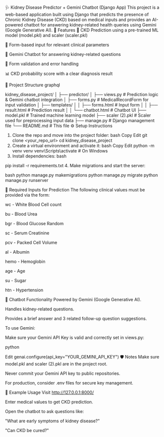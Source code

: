 🩺 Kidney Disease Predictor + Gemini Chatbot (Django App)
This project is a web-based application built using Django that predicts the presence of Chronic Kidney Disease (CKD) based on medical inputs and provides an AI-powered chatbot for answering kidney-related health queries using Gemini (Google Generative AI).
📌 Features
🧠 CKD Prediction using a pre-trained ML model (model.pkl) and scaler (scaler.pkl)

🩻 Form-based input for relevant clinical parameters

💬 Gemini Chatbot for answering kidney-related questions

🔐 Form validation and error handling

📊 CKD probability score with a clear diagnosis result

📁 Project Structure
graphql

kidney_disease_project/
│
├── predictor/
│   ├── views.py           # Prediction logic & Gemini chatbot integration
│   ├── forms.py           # MedicalRecordForm for input validation
│   ├── templates/
│   │   ├── forms.html     # Input form
│   │   ├── result.html    # Prediction result
│   │   └── chatbot.html   # Chatbot UI
├── model.pkl              # Trained machine learning model
├── scaler (2).pkl         # Scaler used for preprocessing input data
├── manage.py              # Django management file
└── README.md              # This file
⚙️ Setup Instructions
1. Clone the repo and move into the project folder:
bash
Copy
Edit
git clone <your_repo_url>
cd kidney_disease_project
2. Create a virtual environment and activate it:
bash
Copy
Edit
python -m venv venv
venv\Scripts\activate  # On Windows
3. Install dependencies:
bash

pip install -r requirements.txt
4. Make migrations and start the server:

bash
python manage.py makemigrations
python manage.py migrate
python manage.py runserver

🧪 Required Inputs for Prediction
The following clinical values must be provided via the form:

wc - White Blood Cell count

bu - Blood Urea

bgr - Blood Glucose Random

sc - Serum Creatinine

pcv - Packed Cell Volume

al - Albumin

hemo - Hemoglobin

age - Age

su - Sugar

htn - Hypertension

💬 Chatbot Functionality
Powered by Gemini (Google Generative AI).

Handles kidney-related questions.

Provides a brief answer and 3 related follow-up question suggestions.

To use Gemini:

Make sure your Gemini API Key is valid and correctly set in views.py:

python

Edit
genai.configure(api_key="YOUR_GEMINI_API_KEY")
🛡️ Notes
Make sure model.pkl and scaler (2).pkl are in the project root.

Never commit your Gemini API key to public repositories.

For production, consider .env files for secure key management.

🧠 Example Usage
Visit http://127.0.0.1:8000/

Enter medical values to get CKD prediction.

Open the chatbot to ask questions like:

"What are early symptoms of kidney disease?"

"Can CKD be cured?"

